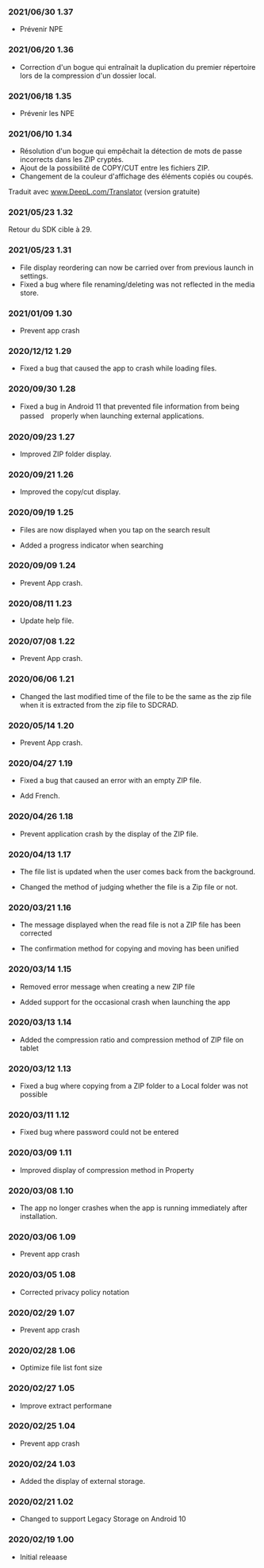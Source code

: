 ### 2021/06/30 1.37  

- Prévenir NPE  

### 2021/06/20 1.36  

- Correction d'un bogue qui entraînait la duplication du premier répertoire lors de la compression d'un dossier local.  

### 2021/06/18 1.35  

- Prévenir les NPE  

### 2021/06/10 1.34  

- Résolution d'un bogue qui empêchait la détection de mots de passe incorrects dans les ZIP cryptés.  
- Ajout de la possibilité de COPY/CUT entre les fichiers ZIP.  
- Changement de la couleur d'affichage des éléments copiés ou coupés.  


Traduit avec www.DeepL.com/Translator (version gratuite)  

### 2021/05/23 1.32  
Retour du SDK cible à 29.  

### 2021/05/23 1.31  

- File display reordering can now be carried over from previous launch in settings.  
- Fixed a bug where file renaming/deleting was not reflected in the media store.  

### 2021/01/09 1.30  

- Prevent app crash  

### 2020/12/12 1.29  

- Fixed a bug that caused the app to crash while loading files.  

### 2020/09/30 1.28  

- Fixed a bug in Android 11 that prevented file information from being passed　properly when launching external applications.  

###  2020/09/23 1.27  

- Improved ZIP folder display.  

###  2020/09/21 1.26  

- Improved the copy/cut display.  

###  2020/09/19 1.25  

- Files are now displayed when you tap on the search result  

- Added a progress indicator when searching  

### 2020/09/09 1.24  

- Prevent App crash.  

### 2020/08/11 1.23  

- Update help file.  

### 2020/07/08 1.22  

- Prevent App crash.  

### 2020/06/06 1.21  

- Changed the last modified time of the file to be the same as the zip file when it is extracted from the zip file to SDCRAD.  

### 2020/05/14 1.20  

- Prevent App crash.  

### 2020/04/27 1.19  

- Fixed a bug that caused an error with an empty ZIP file.  

- Add French.  

### 2020/04/26 1.18  

- Prevent application crash by the display of the ZIP file.  

### 2020/04/13 1.17  

- The file list is updated when the user comes back from the background.  

- Changed the method of judging whether the file is a Zip file or not.  

### 2020/03/21 1.16  

- The message displayed when the read file is not a ZIP file has been corrected  

- The confirmation method for copying and moving has been unified  

### 2020/03/14 1.15  

- Removed error message when creating a new ZIP file  

- Added support for the occasional crash when launching the app  

### 2020/03/13 1.14  

- Added the compression ratio and compression method of ZIP file on tablet  

### 2020/03/12 1.13  

- Fixed a bug where copying from a ZIP folder to a Local folder was not possible  

### 2020/03/11 1.12  

- Fixed bug where password could not be entered  

### 2020/03/09 1.11  

- Improved display of compression method in Property  

### 2020/03/08 1.10  

-   The app no longer crashes when the app is running immediately after installation.  

### 2020/03/06 1.09  

-   Prevent app crash  

### 2020/03/05 1.08  

-   Corrected privacy policy notation  

### 2020/02/29 1.07  

-   Prevent app crash  

### 2020/02/28 1.06  

-   Optimize file list font size  

### 2020/02/27 1.05  

-   Improve extract performane  

### 2020/02/25 1.04  

-   Prevent app crash  

### 2020/02/24 1.03   

-   Added the display of external storage.  

### 2020/02/21 1.02   

-   Changed to support Legacy Storage on Android 10  

### 2020/02/19 1.00   

-   Initial releaase  
